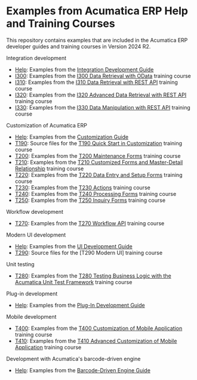 # Examples from Acumatica ERP Help and Training Courses

This repository contains examples that are included in the Acumatica ERP developer guides and training courses in Version 2024 R2.

Integration development

  * [Help](IntegrationDevelopment/Help): Examples from the [Integration Development Guide](https://help.acumatica.com/Help?ScreenId=ShowWiki&pageid=ff22837c-cd3a-410e-b768-88ca6e53b165)
  * [I300](IntegrationDevelopment/I300): Examples from the [I300 Data Retrieval with OData](https://openuni.acumatica.com/courses/integration/i300-web-services-data-retrieval-with-odata/) training course
  * [I310](IntegrationDevelopment/I310): Examples from the [I310 Data Retrieval with REST API](https://openuni.acumatica.com/courses/integration/i310-data-retrieval-with-rest-api-basics/) training course
  * [I320](IntegrationDevelopment/I320): Examples from the [I320 Advanced Data Retrieval with REST API](https://openuni.acumatica.com/courses/integration/i320-advanced-data-retrieval-with-rest-api/) training course
  * [I330](IntegrationDevelopment/I330): Examples from the [I330 Data Manipulation with REST API](https://openuni.acumatica.com/courses/integration/i330-data-manipulation-with-rest-api/) training course 

Customization of Acumatica ERP

 * [Help](Customization/Help): Examples from the [Customization Guide](https://help.acumatica.com/Help?ScreenId=ShowWiki&pageid=316b14fa-f406-4788-993c-7b043b1c5bd9)
 * [T190](Customization/T190): Source files for the [T190 Quick Start in Customization](https://openuni.acumatica.com/courses/development/t190-development-quick-start-in-customization/) training course
 * [T200](Customization/T200): Examples from the [T200 Maintenance Forms](https://openuni.acumatica.com/courses/development/t200-development-maintenance-forms/) training course
 * [T210](Customization/T210): Examples from the [T210 Customized Forms and Master-Detail Relationship](https://openuni.acumatica.com/courses/development/t210-development-customized-forms-and-master-detail-relationship/) training course
 * [T220](Customization/T220): Examples from the [T220 Data Entry and Setup Forms](https://openuni.acumatica.com/courses/development/t220-development-data-entry-and-setup-forms/) training course
 * [T230](Customization/T230): Examples from the [T230 Actions](https://openuni.acumatica.com/courses/development/t230-development-actions/) training course
 * [T240](Customization/T240): Examples from the [T240 Processing Forms](https://openuni.acumatica.com/courses/development/t240-development-processing-forms/) training course
 * [T250](Customization/T250): Examples from the [T250 Inquiry Forms](https://openuni.acumatica.com/courses/development/t250-development-inquiry-forms/) training course 

Workflow development

 * [T270](WorkflowDevelopment/T270): Examples from the [T270 Workflow API](https://openuni.acumatica.com/courses/development/t270-workflow-api/) training course

Modern UI development

 * [Help](ModernUI/Help): Examples from the [UI Development Guide](https://help.acumatica.com/Help?ScreenId=ShowWiki&pageid=2486983c-0cbe-47ce-b73e-f9ea666cdbe9)
 * [T290](ModernUI/T290): Source files for the [T290 Modern UI] training course

Unit testing

 * [T280](UnitTesting/T280): Examples from the [T280 Testing Business Logic with the Acumatica Unit Test Framework](https://openuni.acumatica.com/courses/development/t280-development-testing-business-logic/) training course
 
Plug-in development  

 * [Help](PlugInDevelopment/Help): Examples from the [Plug-In Development Guide](https://help.acumatica.com/Help?ScreenId=ShowWiki&pageid=03156779-6d2b-4723-b2f5-49baf251f7e3)

Mobile development

 * [T400](MobileDevelopment/T400): Examples from the [T400 Customization of Mobile Application](https://openuni.acumatica.com/courses/development/t400-customization-of-mobile-application-basic/) training course
 * [T410](MobileDevelopment/T410): Examples from the [T410 Advanced Customization of Mobile Application](https://openuni.acumatica.com/courses/development/t410-customization-of-mobile-application-advanced/) training course

Development with Acumatica's barcode-driven engine

 * [Help](BarcodeDrivenEngine/Help): Examples from the [Barcode-Driven Engine Guide](https://help.acumatica.com/Help?ScreenId=ShowWiki&pageid=422a7a11-bd6e-4eba-ba34-f70612ad1b1f)
